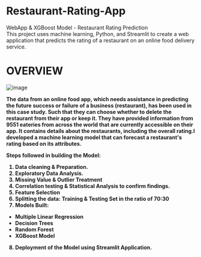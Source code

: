 # Restaurant-Rating-App
WebApp &amp; XGBoost Model - Restaurant Rating Prediction  
This project uses machine learning, Python, and Streamlit to create a web application that predicts the rating of a restaurant on an online food delivery service.

<h1>OVERVIEW</h1>

![image](https://github.com/priyankac15/Restaurant-Rating-App/blob/main/Data_Dictionary.jpg)

<b>
The data from an online food app, which needs assistance in predicting the future success or failure of a business (restaurant), has been used in this case study. Such that they can choose whether to delete the restaurant from their app or keep it. They have provided information from 9551 eateries from across the world that are currently accessible on their app. It contains details about the restaurants, including the overall rating.I developed a machine learning model that can forecast a restaurant's rating based on its attributes.

Steps followed in building the Model:
1. Data cleaning & Preparation.
2. Exploratory Data Analysis.
3. Missing Value & Outlier Treatment
4. Correlation testing & Statistical Analysis to confirm findings.
5. Feature Selection
6. Splitting the data: Training & Testing Set in the ratio of 70:30
7. Models Built:
  - Multiple Linear Regression 
  - Decision Trees
  - Random Forest 
  - XGBoost Model
8. Deployment of the Model using Streamlit Application.
</b>



